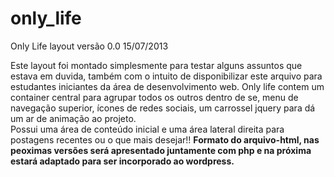 only_life
=========

Only Life layout versão 0.0 15/07/2013

Este layout foi montado simplesmente para testar alguns assuntos que estava em duvida, também com o intuito de disponibilizar este arquivo para estudantes iniciantes da área de desenvolvimento web.
Only life contem um container central para agrupar todos os outros dentro de se, menu de navegação superior, ícones de redes sociais, um carrossel jquery para dá um ar de animação ao projeto.  
Possui uma área de conteúdo inicial e uma área lateral direita para postagens recentes ou o que mais desejar!! 
<b>Formato do arquivo-html, nas peoximas versões será apresentado juntamente com php e na próxima estará adaptado para ser incorporado ao wordpress.</b>


